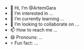 - 👋 Hi, I’m @ArtemGara
- 👀 I’m interested in ...
- 🌱 I’m currently learning ...
- 💞️ I’m looking to collaborate on ...
- 📫 How to reach me ...
- 😄 Pronouns: ...
- ⚡ Fun fact: ...

<!---
ArtemGara/ArtemGara is a ✨ special ✨ repository because its `README.md` (this file) appears on your GitHub profile.
You can click the Preview link to take a look at your changes.
--->
